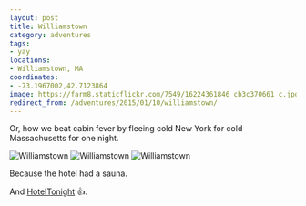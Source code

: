```yaml
---
layout: post
title: Williamstown
category: adventures
tags:
- yay
locations:
- Williamstown, MA
coordinates:
- -73.1967002,42.7123864
image: https://farm8.staticflickr.com/7549/16224361846_cb3c370661_c.jpg
redirect_from: /adventures/2015/01/10/williamstown/
---
```



Or, how we beat cabin fever by fleeing cold New York for cold Massachusetts for one night.

<div class="photos">

<img src="https://farm8.staticflickr.com/7552/16224361696_0295ce29c6_h.jpg" class="img-thirds" alt="Williamstown">

<img src="https://farm8.staticflickr.com/7549/16224361846_92a6a41e47_h.jpg" class="img-thirds" alt="Williamstown">

<img src="https://farm8.staticflickr.com/7545/16250268435_ae1b1647df_h.jpg" class="img-thirds" alt="Williamstown">
</div>

Because the hotel had a sauna.

And [HotelTonight](https://www.hoteltonight.com/) :+1:.
